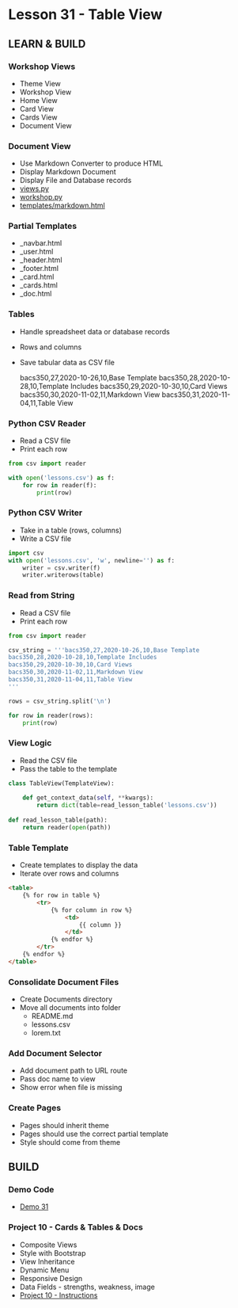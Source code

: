 # Lesson 31 - Table View

## LEARN & BUILD    

### Workshop Views
* Theme View
* Workshop View
* Home View
* Card View
* Cards View
* Document View


### Document View
* Use Markdown Converter to produce HTML
* Display Markdown Document
* Display File and Database records
* [views.py](https://github.com/Mark-Seaman/UNC-BACS-350/tree/master/demo/week11/Demo30/workshop/views.py)
* [workshop.py](https://github.com/Mark-Seaman/UNC-BACS-350/tree/master/demo/week11/Demo30/workshop/workshop.py)
* [templates/markdown.html](https://github.com/Mark-Seaman/UNC-BACS-350/tree/master/demo/week11/Demo30/templates/markdown.html)


### Partial Templates
* _navbar.html
* _user.html
* _header.html
* _footer.html
* _card.html
* _cards.html
* _doc.html


### Tables
* Handle spreadsheet data or database records
* Rows and columns
* Save tabular data as CSV file

    bacs350,27,2020-10-26,10,Base Template
    bacs350,28,2020-10-28,10,Template Includes
    bacs350,29,2020-10-30,10,Card Views
    bacs350,30,2020-11-02,11,Markdown View
    bacs350,31,2020-11-04,11,Table View


### Python CSV Reader
* Read a CSV file
* Print each row

```python
from csv import reader

with open('lessons.csv') as f:
    for row in reader(f):
        print(row)
```


### Python CSV Writer
* Take in a table (rows, columns)
* Write a CSV file

```python
import csv
with open('lessons.csv', 'w', newline='') as f:
    writer = csv.writer(f)
    writer.writerows(table)

```


### Read from String
* Read a CSV file
* Print each row

```python
from csv import reader

csv_string = '''bacs350,27,2020-10-26,10,Base Template
bacs350,28,2020-10-28,10,Template Includes
bacs350,29,2020-10-30,10,Card Views
bacs350,30,2020-11-02,11,Markdown View
bacs350,31,2020-11-04,11,Table View
'''

rows = csv_string.split('\n')

for row in reader(rows):
    print(row)
```


### View Logic
* Read the CSV file
* Pass the table to the template

```python
class TableView(TemplateView):
    
    def get_context_data(self, **kwargs):
        return dict(table=read_lesson_table('lessons.csv'))
    
def read_lesson_table(path):
    return reader(open(path))
```


### Table Template
* Create templates to display the data
* Iterate over rows and columns

```html
<table>
    {% for row in table %}
        <tr>
            {% for column in row %}
                <td>
                    {{ column }}
                </td>
            {% endfor %}
        </tr>
    {% endfor %}
</table>
```


### Consolidate Document Files
* Create Documents directory
* Move all documents into folder
    * README.md
    * lessons.csv
    * lorem.txt
    
    
### Add Document Selector
* Add document path to URL route
* Pass doc name to view
* Show error when file is missing


### Create Pages
* Pages should inherit theme
* Pages should use the correct partial template
* Style should come from theme



## BUILD

### Demo Code
* [Demo 31](https://github.com/Mark-Seaman/UNC-BACS-350/tree/master/demo/week11/Demo31)


### Project 10 - Cards & Tables & Docs
* Composite Views
* Style with Bootstrap
* View Inheritance
* Dynamic Menu
* Responsive Design
* Data Fields - strengths, weakness, image
* [Project 10 - Instructions](../project/10)
